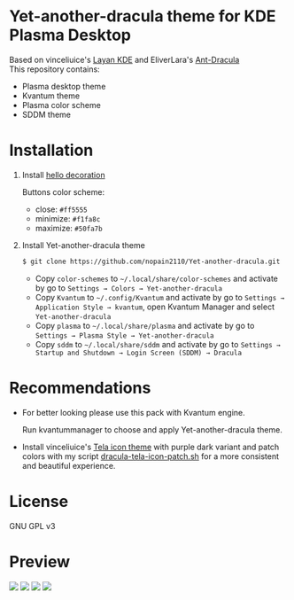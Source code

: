 # Yet-another-dracula theme for KDE Plasma Desktop
Based on vinceliuice's [Layan KDE](https://github.com/vinceliuice/Layan-kde) and EliverLara's [Ant-Dracula](https://github.com/EliverLara/Ant-Dracula/tree/master/kde) <br/>
This repository contains:
- Plasma desktop theme
- Kvantum theme
- Plasma color scheme
- SDDM theme

# Installation
1. Install [hello decoration](https://github.com/n4n0GH/hello)

    Buttons color scheme: 
    - close: `#ff5555`
    - minimize: `#f1fa8c`
    - maximize: `#50fa7b`

2. Install Yet-another-dracula theme
    ```bash
    $ git clone https://github.com/nopain2110/Yet-another-dracula.git
    ``` 
    - Copy `color-schemes` to `~/.local/share/color-schemes` and activate by go to `Settings → Colors → Yet-another-dracula`
    - Copy `Kvantum` to `~/.config/Kvantum` and activate by go to `Settings → Application Style → kvantum`, open Kvantum Manager and select `Yet-another-dracula`
    - Copy `plasma` to `~/.local/share/plasma` and activate by go to `Settings → Plasma Style → Yet-another-dracula`
    - Copy `sddm` to `~/.local/share/sddm` and activate by go to `Settings → Startup and Shutdown → Login Screen (SDDM) → Dracula`
  
# Recommendations
- For better looking please use this pack with Kvantum engine.

    Run kvantummanager to choose and apply Yet-another-dracula theme.

- Install vinceliuice's [Tela icon theme](https://github.com/vinceliuice/Tela-icon-theme) with purple dark variant and patch colors with my script [dracula-tela-icon-patch.sh](https://github.com/nopain2110/Yet-another-dracula/Yet-another-dracula/dracula-tela-icon-patch.sh) for a more consistent and beautiful experience.

# License
GNU GPL v3

# Preview
![](https://github.com/nopain2110/Yet-another-dracula/blob/master/previews/1.png?raw=true)
![](https://github.com/nopain2110/Yet-another-dracula/blob/master/previews/2.png?raw=true)
![](https://github.com/nopain2110/Yet-another-dracula/blob/master/previews/3.png?raw=true)
![](https://github.com/nopain2110/Yet-another-dracula/blob/master/previews/4.png?raw=true)